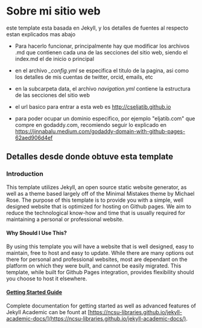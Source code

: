 # Sobre mi sitio web
este template esta basada en Jekyll, y los detalles de fuentes al respecto estan explicados mas abajo

+ Para hacerlo funcionar, principalmente hay que modificar los archivos .md que contienen cada una de las secciones del sitio web, siendo el index.md el de inicio o principal
+ en el archivo *_config.yml* se especifica el titulo de la pagina, asi como los detalles de mis cuentas de twitter, orcid, emails, etc
+ en la subcarpeta data, el archivo *navigation.yml* contiene la estructura de las secciones del sitio web

+ el url basico para entrar a esta web es http://cseljatib.github.io
+ para poder ocupar un dominio especifico, por ejemplo "eljatib.com" que compre en godaddy.com, recomiendo seguir lo explicado en https://jinnabalu.medium.com/godaddy-domain-with-github-pages-62aed906d4ef 

## Detalles desde donde obtuve esta template

### Introduction
This template utilizes Jekyll, an open source static website generator, as well as a theme based largely off of the Minimal Mistakes theme by Michael Rose. The purpose of this template is to provide you with a simple, well designed website that is optimized for hosting on Github pages. We aim to reduce the technological know-how and time that is usually required for maintaining a personal or professional website.

#### Why Should I Use This?
By using this template you will have a website that is well designed, easy to maintain, free to host and easy to update. While there are many options out there for personal and professional websites, most are dependant on the platform on which they were built, and cannot be easily migrated. This template, while built for Github Pages integration, provides flexibility should you choose to host it elsewhere.

#### [Getting Started Guide](https://ncsu-libraries.github.io/jekyll-academic-docs/)
Complete documentation for getting started as well as advanced features of Jekyll Academic can be fount at [https://ncsu-libraries.github.io/jekyll-academic-docs/](https://ncsu-libraries.github.io/jekyll-academic-docs/).
